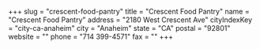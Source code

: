 +++
slug = "crescent-food-pantry"
title = "Crescent Food Pantry"
name = "Crescent Food Pantry"
address = "2180 West Crescent Ave"
cityIndexKey = "city-ca-anaheim"
city = "Anaheim"
state = "CA"
postal = "92801"
website = ""
phone = "714 399-4571"
fax = ""
+++
